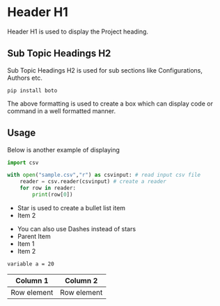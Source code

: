 
# Header H1
Header H1 is used to display the Project heading. 

## Sub Topic Headings H2
Sub Topic Headings H2 is used for sub sections like Configurations, Authors etc.

````
pip install boto
````

The above formatting is used to create a box which can display code or command in a well formatted manner.


## Usage

Below is another example of displaying
````python
import csv

with open("sample.csv","r") as csvinput: # read input csv file
    reader = csv.reader(csvinput) # create a reader
    for row in reader:
        print(row[0])
````
* Star is used to create a bullet list item
* Item 2

- You can also use Dashes instead of stars
- Parent Item
 - Item 1
 - Item 2
 
`variable a = 20`
 
 Column 1|Column 2
--------------|--------------
Row element| Row element
